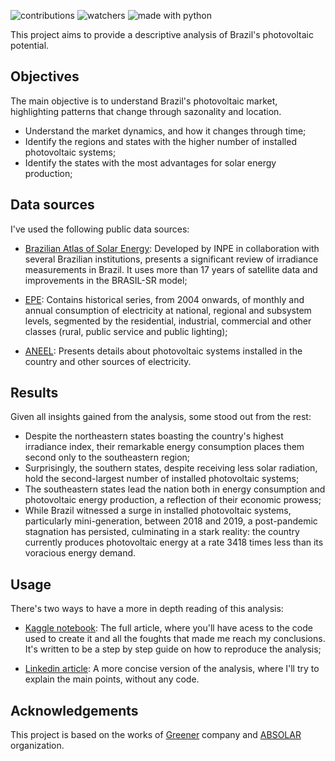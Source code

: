 

![contributions](https://badgen.net/badge/contributions/welcome/ca115a)
![watchers](https://badgen.net/github/watchers/Resmung0/Resmung0?icon=github&color=ca115a)
![made with python](https://img.shields.io/badge/made%20with-python-ca115a)

This project aims to provide a descriptive analysis of Brazil's photovoltaic potential. 

## Objectives
The main objective is to understand Brazil's photovoltaic market, highlighting patterns that change through sazonality and location.

- Understand the market dynamics, and how it changes through time;
- Identify the regions and states with the higher number of installed photovoltaic systems;
- Identify the states with the most advantages for solar energy production;


## Data sources
I've used the following public data sources:
- [Brazilian Atlas of Solar Energy](http://labren.ccst.inpe.br/atlas_2017.html): Developed by INPE in collaboration with several Brazilian institutions, presents a significant review of irradiance measurements in Brazil. It uses more than 17 years of satellite data and improvements in the BRASIL-SR model;

- [EPE](https://www.epe.gov.br/pt/publicacoes-dados-abertos/publicacoes/consumo-de-energia-eletrica): Contains historical series, from 2004 onwards, of monthly and annual consumption of electricity at national, regional and subsystem levels, segmented by the residential, industrial, commercial and other classes (rural, public service and public lighting);

- [ANEEL](https://dadosabertos.aneel.gov.br/dataset/relacao-de-empreendimentos-de-geracao-distribuida): Presents details about photovoltaic systems installed in the country and other sources of electricity.




## Results

Given all insights gained from the analysis, some stood out from the rest:

- Despite the northeastern states boasting the country's highest irradiance index, their remarkable energy consumption places them second only to the southeastern region;
- Surprisingly, the southern states, despite receiving less solar radiation, hold the second-largest number of installed photovoltaic systems;
- The southeastern states lead the nation both in energy consumption and photovoltaic energy production, a reflection of their economic prowess;
- While Brazil witnessed a surge in installed photovoltaic systems, particularly mini-generation, between 2018 and 2019, a post-pandemic stagnation has persisted, culminating in a stark reality: the country currently produces photovoltaic energy at a rate 3418 times less than its voracious energy demand.

## Usage

There's two ways to have a more in depth reading of this analysis:

- [Kaggle notebook](https://www.kaggle.com/code/marcosgabriel/project-brazil-photovoltaic-potential): The full article, where you'll have acess to the code used to create it and all the foughts that made me reach my conclusions. It's written to be a step by step guide on how to reproduce the analysis;

- [Linkedin article](): A more concise version of the analysis, where I'll try to explain the main points, without any code.

## Acknowledgements

This project is based on the works of [Greener](https://greendex.info/dados-gd) company and [ABSOLAR](https://www.absolar.org.br/en/market/infographic/) organization.